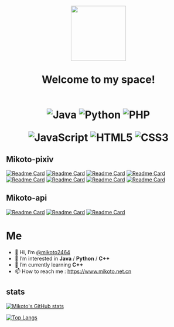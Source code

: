 <h1 align="center">
  <br>
  <a href="https://www.mikoto.net.cn" alt="logo" ><img src="https://s4.ax1x.com/2022/01/09/7FAs29.jpg" width="150" /></a>
  <br><br>
  Welcome to my space!
  <br><br>
  
  ![Java](https://img.shields.io/badge/Java-blue?style=plastic&logoColor=FFFFFF&logo=java&color=3776AB)
  ![Python](https://img.shields.io/badge/Python-blue?style=plastic&logoColor=FFFFFF&logo=python&color=3776AB)
  ![PHP](https://img.shields.io/badge/PHP-blue?style=plastic&logoColor=FFFFFF&logo=php&color=777BB4)
  
  ![JavaScript](https://img.shields.io/badge/JavaScript-blue?style=plastic&logoColor=FFFFFF&logo=javascript&color=F7DF1E)
  ![HTML5](https://img.shields.io/badge/HTML5-blue?style=plastic&logoColor=FFFFFF&logo=html5&color=E34F26)
  ![CSS3](https://img.shields.io/badge/CSS3-blue?style=plastic&logoColor=FFFFFF&logo=css3&color=1572B6)
</h1>

## Mikoto-pixiv

[![Readme Card](https://github-readme-stats.vercel.app/api/pin/?username=mikoto2464&repo=pixiv-main&theme=tokyonight)](https://github.com/mikoto2464/pixiv-main)
[![Readme Card](https://github-readme-stats.vercel.app/api/pin/?username=mikoto2464&repo=pixiv-engine&theme=tokyonight)](https://github.com/mikoto2464/pixiv-engine)
[![Readme Card](https://github-readme-stats.vercel.app/api/pin/?username=mikoto2464&repo=pixiv-forward&theme=tokyonight)](https://github.com/mikoto2464/pixiv-forward)
[![Readme Card](https://github-readme-stats.vercel.app/api/pin/?username=mikoto2464&repo=pixiv-displayer&theme=tokyonight)](https://github.com/mikoto2464/pixiv-displayer)
[![Readme Card](https://github-readme-stats.vercel.app/api/pin/?username=mikoto2464&repo=jpbc-mirai-plugin&theme=tokyonight)](https://github.com/mikoto2464/jpbc-mirai-plugin)
[![Readme Card](https://github-readme-stats.vercel.app/api/pin/?username=mikoto2464&repo=pixiv-web&theme=tokyonight)](https://github.com/mikoto2464/pixiv-web)
[![Readme Card](https://github-readme-stats.vercel.app/api/pin/?username=mikoto2464&repo=pixiv-database&theme=tokyonight)](https://github.com/mikoto2464/pixiv-database)
[![Readme Card](https://github-readme-stats.vercel.app/api/pin/?username=mikoto2464&repo=pixiv-central&theme=tokyonight)](https://github.com/mikoto2464/pixiv-central)

## Mikoto-api

[![Readme Card](https://github-readme-stats.vercel.app/api/pin/?username=mikoto2464&repo=http-api&theme=tokyonight)](https://github.com/mikoto2464/http-api)
[![Readme Card](https://github-readme-stats.vercel.app/api/pin/?username=mikoto2464&repo=database-api&theme=tokyonight)](https://github.com/mikoto2464/database-api)
[![Readme Card](https://github-readme-stats.vercel.app/api/pin/?username=mikoto2464&repo=log-api&theme=tokyonight)](https://github.com/mikoto2464/log-api)

# Me

- 👋 Hi, I’m [@mikoto2464](https://github.com/mikoto2464)
- 👀 I’m interested in **Java** / **Python** / **C++**
- 🌱 I’m currently learning **C++**
- 📫 How to reach me : <https://www.mikoto.net.cn>

## stats
[![Mikoto's GitHub stats](https://github-readme-stats.vercel.app/api?username=mikoto2464&count_private=true&show_icons=true&theme=tokyonight)](https://github.com/anuraghazra/github-readme-stats)

[![Top Langs](https://github-readme-stats.vercel.app/api/top-langs/?username=mikoto2464&layout=compact&count_private=true&show_icons=true&theme=tokyonight)](https://github.com/anuraghazra/github-readme-stats)
